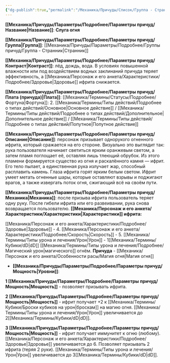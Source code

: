```yaml
---
{"dg-publish":true,"permalink":"/Механика/Причуды/Список/Группа - Странник/Слуга огня/","noteIcon":"","created":"2025-09-12T19:47:48.352+03:00","updated":"2025-09-12T18:30:58.220+03:00"}
---
```



**[[Механика/Причуды/Параметры/Подробнее/Параметры причуд/Название\|Название]]**: **Слуга огня**

**[[Механика/Причуды/Параметры/Подробнее/Параметры причуд/Группа\|Группа]]**: [[Механика/Причуды/Параметры/Подробнее/Группы причуд/Группа - Странник\|Странник]] 

**[[Механика/Причуды/Параметры/Подробнее/Параметры причуд/Контраст\|Контраст]]**: лёд, дождь, вода. В условиях повышенной влажности или под воздействием водных заклинаний причуда теряет эффективность, а [[Механика/Персонаж и его анкета/Характеристики/Подробнее/Здоровье\|Здоровье]] ифрита снижается.

**[[Механика/Причуды/Параметры/Подробнее/Параметры причуд/Плата (причуда)\|Плата]]**: [[Механика/Термины/Статусы/Подробнее/Фортуна\|Фортуна]]: 2. [[Механика/Термины/Типы действий/Подробнее о типах действий/Основное\|Основное действие]] / [[Механика/Термины/Типы действий/Подробнее о типах действий/Дополнительное\|Дополнительное действие]] / [[Механика/Термины/Типы действий/Подробнее о типах действий/Попутное\|Попутное действие]]

**[[Механика/Причуды/Параметры/Подробнее/Параметры причуд/Описание\|Описание]]**: персонаж призывает однорукого огненного ифрита, который сражается на его стороне. Визуально это выглядит так: рука пользователя начинает светиться ярким оранжевым светом, а затем пламя поглощает её, оставляя лишь тлеющий обрубок. Из этого пламени формируется существо из огня и раскалённого камня — ифрит. Его тело пылает, а единственная рука излучает жар, способный расплавить камень. Глаза ифрита горят ярким белым светом. Ифрит умеет метать огненные шары, которые оставляют взрывы и поджигают врагов, а также извергать поток огня, сжигающий всё на своём пути.

**[[Механика/Причуды/Параметры/Подробнее/Параметры причуд/Механика\|Механика]]**: после призыва ифрита пользователь теряет одну руку. После гибели ифрита или его развеивании, рука снова возвращается пользователю.
**[[Механика/Персонаж и его анкета/Характеристики/Характеристики\|Характеристики]] ифрита:**

[[Механика/Персонаж и его анкета/Характеристики/Подробнее/Здоровье\|Здоровье]] - 4.
[[Механика/Персонаж и его анкета/Характеристики/Подробнее/Скорость\|Скорость]] - 5.
[[Механика/Термины/Типы урона и лечения/Урон\|Урон]] - 1[[Механика/Термины/Кубики/dD\|dD]] [[Механика/Термины/Типы урона и лечения/Подробнее/Магический урон\|магического]] огнём. 
**Причуда** - [[Механика/Персонаж и его анкета/Особенности расы/Магия огня\|Магия огня]]


- **[[Механика/Причуды/Параметры/Подробнее/Параметры причуд/Мощность\|Уровни]]**:

**1 [[Механика/Причуды/Параметры/Подробнее/Параметры причуд/Мощность\|Мощность]]** - позволяет призывать ифрита.

**2 [[Механика/Причуды/Параметры/Подробнее/Параметры причуд/Мощность\|Мощность]]** - ифрит получает +2 к [[Механика/Термины/Кубики/Броски кубиков на урон\|броскам]] на магию огня. [[Механика/Термины/Типы урона и лечения/Урон\|Урон]] увеличивается до 2[[Механика/Термины/Кубики/dD\|dD]].

**3 [[Механика/Причуды/Параметры/Подробнее/Параметры причуд/Мощность\|Мощность]]** - ифрит получает иммунитет к огню (любому). [[Механика/Персонаж и его анкета/Характеристики/Подробнее/Здоровье\|Здоровье]] увеличивается до 6. Позволяет призывать 2 ифрита (теряя 2 руки). [[Механика/Термины/Типы урона и лечения/Урон\|Урон]] увеличивается до 3[[Механика/Термины/Кубики/dD\|dD]].
